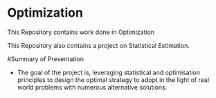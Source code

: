 # Optimization
This Repository contains work done in Optimization 

This Repository also contains a project on Statistical Estimation.

#Summary of Presentation

* The goal of the project is, leveraging statistical and optimisation principles to design the
optimal strategy to adopt in the light of real world problems
with numerous alternative solutions.
